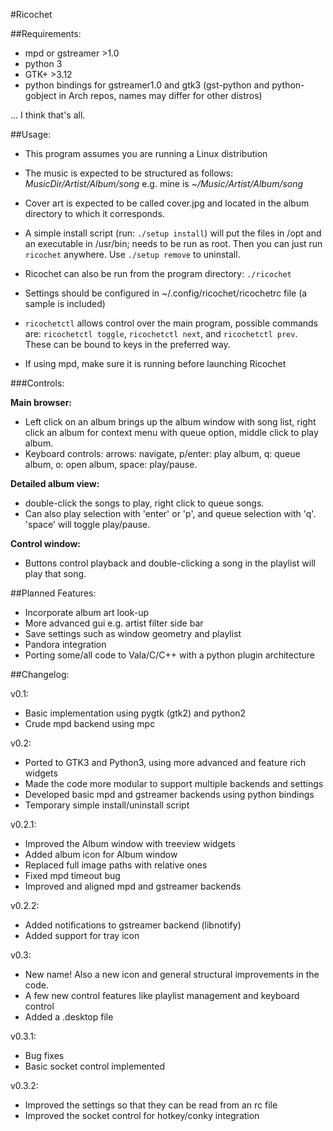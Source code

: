 #Ricochet

##Requirements:

  - mpd or gstreamer >1.0
  - python 3
  - GTK+ >3.12
  - python bindings for gstreamer1.0 and gtk3 (gst-python and python-gobject in Arch repos, names may differ for other distros)

... I think that's all.


##Usage:

  - This program assumes you are running a Linux distribution

  - The music is expected to be structured as follows: _MusicDir/Artist/Album/song_ e.g. mine is _~/Music/Artist/Album/song_

  - Cover art is expected to be called cover.jpg and located in the album directory to which it corresponds. 

  - A simple install script (run: `./setup install`) will put the files in /opt and an executable in /usr/bin; needs to be run as root. Then you can just run `ricochet` anywhere. Use `./setup remove` to uninstall.

  - Ricochet can also be run from the program directory: `./ricochet`

  - Settings should be configured in ~/.config/ricochet/ricochetrc file (a sample is included)

  - `ricochetctl` allows control over the main program, possible commands are: `ricochetctl toggle`, `ricochetctl next`, and `ricochetctl prev`. These can be bound to keys in the preferred way.

  - If using mpd, make sure it is running before launching Ricochet


###Controls:

**Main browser:**
  - Left click on an album brings up the album window with song list, right click an album for context menu with queue option, middle click to play album. 
  - Keyboard controls: arrows: navigate, p/enter: play album, q: queue album, o: open album, space: play/pause.

**Detailed album view:**
  - double-click the songs to play, right click to queue songs.
  - Can also play selection with 'enter' or 'p', and queue selection with 'q'. 'space' will toggle play/pause.

**Control window:**
  - Buttons control playback and double-clicking a song in the playlist will play that song.


##Planned Features:

  - Incorporate album art look-up
  - More advanced gui e.g. artist filter side bar
  - Save settings such as window geometry and playlist
  - Pandora integration
  - Porting some/all code to Vala/C/C++ with a python plugin architecture


##Changelog:

v0.1:
  - Basic implementation using pygtk (gtk2) and python2
  - Crude mpd backend using mpc

v0.2:
  - Ported to GTK3 and Python3, using more advanced and feature rich widgets
  - Made the code more modular to support multiple backends and settings
  - Developed basic mpd and gstreamer backends using python bindings
  - Temporary simple install/uninstall script

v0.2.1:
  - Improved the Album window with treeview widgets
  - Added album icon for Album window
  - Replaced full image paths with relative ones
  - Fixed mpd timeout bug
  - Improved and aligned mpd and gstreamer backends

v0.2.2:
  - Added notifications to gstreamer backend (libnotify)
  - Added support for tray icon

v0.3:
  - New name! Also a new icon and general structural improvements in the code.
  - A few new control features like playlist management and keyboard control
  - Added a .desktop file

v0.3.1:
  - Bug fixes
  - Basic socket control implemented

v0.3.2:
  - Improved the settings so that they can be read from an rc file
  - Improved the socket control for hotkey/conky integration
